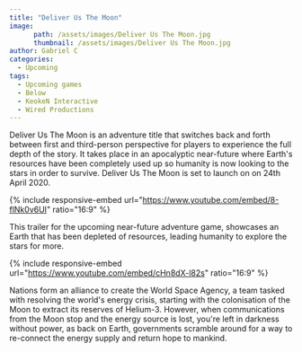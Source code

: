 ```yaml
---
title: "Deliver Us The Moon"
image:
      path: /assets/images/Deliver Us The Moon.jpg
      thumbnail: /assets/images/Deliver Us The Moon.jpg
author: Gabriel C
categories:
  - Upcoming
tags:
  - Upcoming games
  - Below
  - KeokeN Interactive
  - Wired Productions
---
```


Deliver Us The Moon is an adventure title that switches back and forth between first and third-person perspective for players to experience the full depth of the story. It takes place in an apocalyptic near-future where Earth's resources have been completely used up so humanity is now looking to the stars in order to survive. Deliver Us The Moon is set to launch on on 24th April 2020.

{% include responsive-embed url="https://www.youtube.com/embed/8-flNk0v6UI" ratio="16:9" %}

This trailer for the upcoming near-future adventure game, showcases an Earth that has been depleted of resources, leading humanity to explore the stars for more.

{% include responsive-embed url="https://www.youtube.com/embed/cHn8dX-l82s" ratio="16:9" %}

Nations form an alliance to create the World Space Agency, a team tasked with resolving the world's energy crisis, starting with the colonisation of the Moon to extract its reserves of Helium-3. However, when communications from the Moon stop and the energy source is lost, you're left in darkness without power, as back on Earth, governments scramble around for a way to re-connect the energy supply and return hope to mankind.
